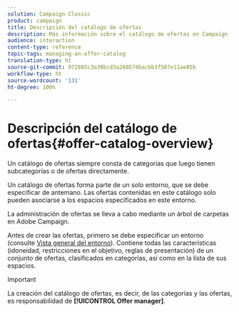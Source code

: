 ```yaml
---
solution: Campaign Classic
product: campaign
title: Descripción del catálogo de ofertas
description: Más información sobre el catálogo de ofertas en Campaign
audience: interaction
content-type: reference
topic-tags: managing-an-offer-catalog
translation-type: ht
source-git-commit: 972885c3a38bcd3a260574bacbb3f507e11ae05b
workflow-type: ht
source-wordcount: '131'
ht-degree: 100%

---
```



# Descripción del catálogo de ofertas{#offer-catalog-overview}

Un catálogo de ofertas siempre consta de categorías que luego tienen subcategorías o de ofertas directamente.

Un catálogo de ofertas forma parte de un solo entorno, que se debe especificar de antemano. Las ofertas contenidas en este catálogo solo pueden asociarse a los espacios especificados en este entorno.

La administración de ofertas se lleva a cabo mediante un árbol de carpetas en Adobe Campaign.

Antes de crear las ofertas, primero se debe especificar un entorno (consulte [Vista general del entorno](../../interaction/using/environments-overview.md)). Contiene todas las características (idoneidad, restricciones en el objetivo, reglas de presentación) de un conjunto de ofertas, clasificados en categorías, así como en la lista de sus espacios.

>[!IMPORTANT]
>
>La creación del catálogo de ofertas, es decir, de las categorías y las ofertas, es responsabilidad de **[!UICONTROL Offer manager]**.
